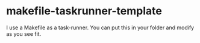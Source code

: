 # makefile-taskrunner-template
I use a Makefile as a task-runner. You can put this in your folder and modify as you see fit.
